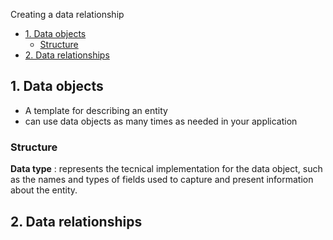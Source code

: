Creating a data relationship

- [1. Data objects](#1-data-objects)
    - [Structure](#structure)
- [2. Data relationships](#2-data-relationships)

## 1. Data objects

- A template for describing an entity
- can use data objects as many times as needed in your application

### Structure

**Data type**
: represents the tecnical implementation for the data object, such as the names and types of fields used to capture and present information about the entity.


## 2. Data relationships
